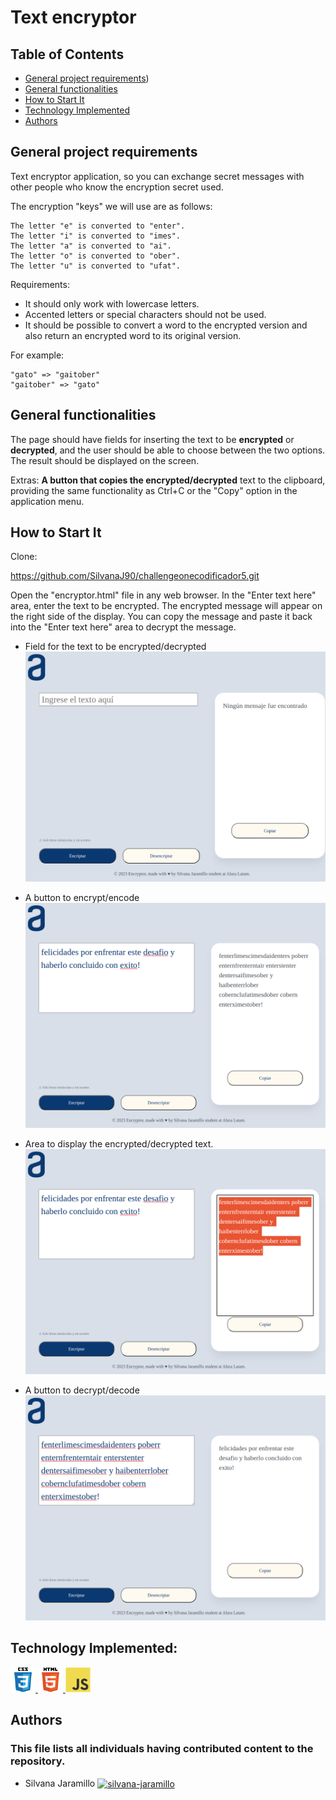 # Text encryptor

## Table of Contents

- [General project requirements](https://github.com/SilvanaJ90/Challenge_ONE_Sprint-01.github.io#general-project-requirements))
- [General functionalities](https://github.com/SilvanaJ90/Challenge_ONE_Sprint-01.github.io#general-functionalities)
- [How to Start It](https://github.com/SilvanaJ90/challengeonecodificador5#how-to-start-it)
- [Technology Implemented](https://github.com/SilvanaJ90/Challenge_ONE_Sprint-01.github.io#technology-implemented)
- [Authors](https://github.com/SilvanaJ90/Challenge_ONE_Sprint-01.github.io#authors)


## General project requirements

Text encryptor application, so you can exchange secret messages with other people who know the encryption secret used.

The encryption "keys" we will use are as follows:
```
The letter "e" is converted to "enter".
The letter "i" is converted to "imes".
The letter "a" is converted to "ai".
The letter "o" is converted to "ober".
The letter "u" is converted to "ufat".
```
Requirements:

- It should only work with lowercase letters.
- Accented letters or special characters should not be used.
- It should be possible to convert a word to the encrypted version and also return an encrypted word to its original version.

For example:
```
"gato" => "gaitober"
"gaitober" => "gato"
```

## General functionalities

The page should have fields for inserting the text to be **encrypted** or **decrypted**, and the user should be able to choose between the two options.
The result should be displayed on the screen.

Extras:
**A button that copies the encrypted/decrypted** text to the clipboard, providing the same functionality as Ctrl+C or the "Copy" option in the application menu.


## How to Start It
Clone:

https://github.com/SilvanaJ90/challengeonecodificador5.git

Open the "encryptor.html" file in any web browser. In the "Enter text here" area, enter the text to be encrypted. The encrypted message will appear on the right side of the display. You can copy the message and paste it back into the "Enter text here" area to decrypt the message.


- Field for the text to be encrypted/decrypted
![image](https://github.com/SilvanaJ90/Challenge_ONE_Sprint-01.github.io/blob/main/static/images/index.png)

- A button to encrypt/encode
![image](https://github.com/SilvanaJ90/Challenge_ONE_Sprint-01.github.io/blob/main/static/images/encrypted.png)

- Area to display the encrypted/decrypted text.
![image](https://github.com/SilvanaJ90/Challenge_ONE_Sprint-01.github.io/blob/main/static/images/copy.png)

- A button to decrypt/decode
![image](https://github.com/SilvanaJ90/Challenge_ONE_Sprint-01.github.io/blob/main/static/images/decrypted.png)



## Technology Implemented:
<p><a href="https://www.w3schools.com/css/" target="_blank" rel="noreferrer"> <img src="https://raw.githubusercontent.com/devicons/devicon/master/icons/css3/css3-original-wordmark.svg" alt="css3" width="40" height="40"/> </a> <a href="https://www.w3.org/html/" target="_blank" rel="noreferrer"> <img src="https://raw.githubusercontent.com/devicons/devicon/master/icons/html5/html5-original-wordmark.svg" alt="html5" width="40" height="40"/> </a> <a href="https://developer.mozilla.org/en-US/docs/Web/JavaScript" target="_blank" rel="noreferrer"> <img src="https://raw.githubusercontent.com/devicons/devicon/master/icons/javascript/javascript-original.svg" alt="javascript" width="40" height="40"/> </a> </p>



## Authors
### This file lists all individuals having contributed content to the repository.
- Silvana Jaramillo
 <a href="https://linkedin.com/in/silvana-jaramillo" target="blank"><img align="center" src="https://raw.githubusercontent.com/rahuldkjain/github-profile-readme-generator/master/src/images/icons/Social/linked-in-alt.svg" alt="silvana-jaramillo" height="30" width="40" /></a>

